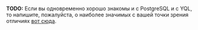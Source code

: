 **TODO:** Если вы одновременно хорошо знакомы и с PostgreSQL и с YQL, то напишите, пожалуйста, о наиболее значимых с вашей точки зрения отличиях [вот сюда](https://a.yandex-team.ru/arc/edit/trunk/arcadia/yql/docs/differences_from/postgresql.md).